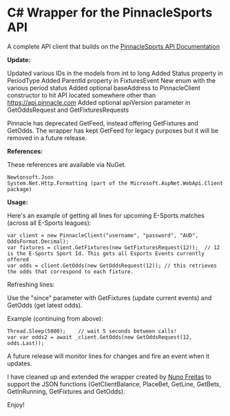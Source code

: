 # C# Wrapper for the PinnacleSports API

A complete API client that builds on the <a href="http://www.pinnaclesports.com/en/api/manual">PinnacleSports API Documentation</a>

<strong>Update:</strong>

Updated various IDs in the models from int to long
Added Status property in PeriodType
Added ParentId property in FixturesEvent
New enum with the various period status
Added optional baseAddress to PinnacleClient constructor to hit API located somewhere other than https://api.pinnacle.com
Added optional apiVersion parameter in GetOddsRequest and GetFixturesRequests

Pinnacle has deprecated GetFeed, instead offering GetFixtures and GetOdds. The wrapper has kept GetFeed for legacy purposes but it will be removed in a future release.

<strong>References:</strong>

These references are available via NuGet.

    Newtonsoft.Json 
	System.Net.Http.Formatting (part of the Microsoft.AspNet.WebApi.Client package)

<strong>Usage:</strong>

Here's an example of getting all lines for upcoming E-Sports matches (across all E-Sports leagues):

	var client = new PinnacleClient("username", "password", "AUD", OddsFormat.Decimal);
	var fixtures = client.GetFixtures(new GetFixturesRequest(12));	// 12 is the E-Sports Sport Id. This gets all Esports Events currently offered
	var odds = client.GetOdds(new GetOddsRequest(12)); // this retrieves the odds that correspond to each fixture.

Refreshing lines:

Use the "since" parameter with GetFixtures (update current events) and GetOdds (get latest odds).

Example (continuing from above):

    Thread.Sleep(5000);    // wait 5 seconds between calls!
    var var odds2 = await _client.GetOdds(new GetOddsRequest(12, odds.Last));

A future release will monitor lines for changes and fire an event when it updates.

I have cleaned up and extended the wrapper created by <a href="http://www.broculos.net/2014/04/pinnacle-sports-how-to-implement-rest.html">Nuno Freitas</a> to support the JSON functions (GetClientBalance, PlaceBet, GetLine, GetBets, GetInRunning, GetFixtures and GetOdds).
	
Enjoy!
